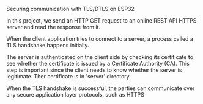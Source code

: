 Securing communication with TLS/DTLS on ESP32  

In this project, we send an HTTP GET request to an online REST API HTTPS server and read the response from it.  

When the client application tries to connect to a server, a process called a TLS handshake happens initially.  

The server is authenticated on the client side by checking its certificate to see whether the certificate is issued by a Certificate Authority (CA). This step is important since the client needs to know whether the server is legitimate. Ther certificate is in 'server' directory.  

When the TLS handshake is successful, the parties can communicate over any secure application layer protocols, such as HTTPS  



